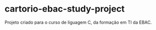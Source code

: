 # cartorio-ebac-study-project
Projeto criado para o curso de liguagem C, da formação em TI da EBAC.
